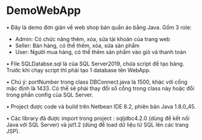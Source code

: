 # DemoWebApp

• Đây là demo đơn giản về web shop bán quần áo bằng Java. Gồm 3 role: 
- Admin: Có chức năng thêm, xóa, sửa tài khoản của trang web
- Seller: Bán hàng, có thể thêm, xóa, sửa sản phẩm
- User: Người mua hàng, có thể thêm sản phẩm vào giỏ và thanh toán

• File SQLDatabse.sql là của SQL Server2019, chứa script để tạo bảng. Trước khi chạy script thì phải tạo 1 database tên WebApp.

• Chú ý: portNumber trong class DBConnect.java là 1500, khác với cổng mặc định là 1433. Có thể sẽ phải thay đổi số cổng trong class này hoặc đổi trong phần config của SQL Server.

• Project được code và build trên Netbean IDE 8.2, phiên bản Java 1.8.0_45.

• Các library đã được import trong project : sqljdbc4.2.0 (dùng để kết nối Java với SQL Server) và jst1.2 (dùng để load dữ liệu từ SQL lên các trang JSP).



